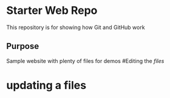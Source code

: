# Starter Web Repo

This repository is for showing how Git and GitHub work

## Purpose

Sample website with plenty of files for demos
#Editing the _files_
 
 # updating a files